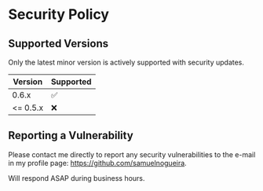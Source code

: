 # Security Policy

## Supported Versions

Only the latest minor version is actively supported with security updates.

| Version | Supported          |
| ------- | ------------------ |
| 0.6.x   | :white_check_mark: |
| <= 0.5.x | :x:               |

## Reporting a Vulnerability

Please contact me directly to report any security vulnerabilities to the e-mail in my profile page: https://github.com/samuelnogueira.

Will respond ASAP during business hours.
